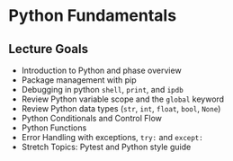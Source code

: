# Python Fundamentals

## Lecture Goals
- Introduction to Python and phase overview
- Package management with pip
- Debugging in python `shell`, `print`, and `ipdb`
- Review Python variable scope and the `global` keyword
- Review Python data types (`str`, `int`, `float`, `bool`, `None`)
- Python Conditionals and Control Flow
- Python Functions
- Error Handling with exceptions, `try:` and `except:`
- Stretch Topics: Pytest and Python style guide
